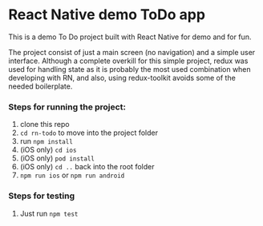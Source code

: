 # React Native demo ToDo app
This is a demo To Do project built with React Native for demo and for fun.

The project consist of just a main screen (no navigation) and a simple user interface. 
Although a complete overkill for this simple project, redux was used for handling state as it is probably the most used combination when developing with RN, and also, using redux-toolkit avoids some of the needed boilerplate.

### Steps for running the project:
1) clone this repo
2) `cd rn-todo` to move into the project folder
3) run `npm install`
4) (iOS only) `cd ios`
5) (iOS only) `pod install`
6) (iOS only) `cd ..` back into the root folder
7) `npm run ios` or `npm run android`

### Steps for testing
1) Just run `npm test`
